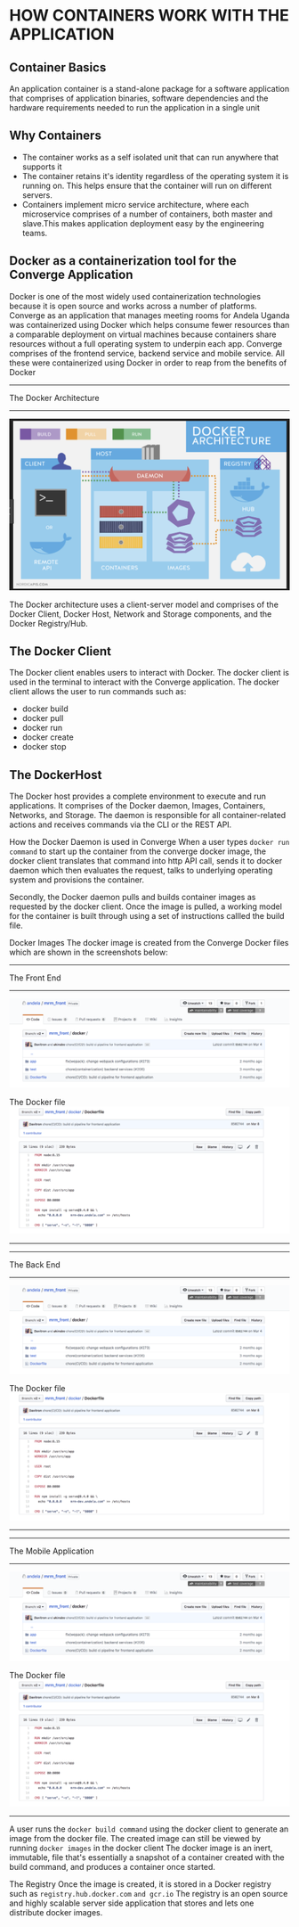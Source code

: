 HOW CONTAINERS WORK WITH THE APPLICATION
============
Container Basics
-------------
An application container is a stand-alone package for a software application that comprises of application binaries, software dependencies and the hardware requirements needed to run the application in a single unit

Why Containers
-------------
* The container works as a self isolated unit that can run anywhere that supports it
* The container retains it's identity regardless of the operating system it is running on. This helps ensure that the container will run on different servers.
* Containers implement micro service architecture, where each microservice comprises of a number of containers, both master and slave.This makes application deployment easy by the engineering teams.

Docker as a containerization tool for the Converge Application
------------
Docker is one of the most widely used containerization technologies because it is open source and works across a number of platforms.
Converge as an application that manages meeting rooms for Andela Uganda was containerized using Docker which helps consume fewer resources than a comparable deployment on virtual machines because containers share resources without a full operating system to underpin each app.
Converge comprises of the frontend service, backend service and mobile service. All these were containerized using Docker in order to reap from the benefits of Docker
--------  -----------------------
The Docker Architecture
--------  -----------------------
![Alt text](images/dockerArch.png)

The Docker architecture uses a client-server model and comprises of the Docker Client, Docker Host, Network and Storage components, and the Docker Registry/Hub. 

The Docker Client
-----------------
The Docker client enables users to interact with Docker. The docker client is used in the terminal to interact with the Converge application.
The docker client allows the user to run commands such as:
* docker build
* docker pull
* docker run
* docker create
* docker stop

The DockerHost
------------------
The Docker host provides a complete environment to execute and run applications. It comprises of the Docker daemon, Images, Containers, Networks, and Storage.
The daemon is responsible for all container-related actions and receives commands via the CLI or the REST API. 

How the Docker Daemon is used in Converge
When a user types `docker run command` to start up the container from the converge docker image, the docker client  translates that command into http API call, sends it to docker daemon which then evaluates the request, talks to underlying operating system and provisions the container.

Secondly, the Docker daemon pulls and builds container images as requested by the docker client. Once the image is pulled, a working model for the container is built through  using a set of instructions callled the build file.

Docker Images
The docker image is created from the Converge Docker files which are shown in the screenshots below:
--------  -----------------------
The Front End
--------  -----------------------
![Alt text](images/dockerfront.png)

The Docker file
![Alt text](images/Dockerfile.png)
--------  -----------------------
--------  -----------------------
The Back End
--------  -----------------------
![Alt text](images/dockerfront.png)

The Docker file
![Alt text](images/Dockerfile.png)
--------  -----------------------
--------  -----------------------
The Mobile Application
--------  -----------------------
![Alt text](images/dockerfront.png)

The Docker file
![Alt text](images/Dockerfile.png)
--------  -----------------------

A user runs the `docker build command` using the docker client to generate an image from the docker file.
The created image can still be viewed by running `docker images` in the docker client
The docker image is an inert, immutable, file that's essentially a snapshot of a container created with the build command, and produces a container once started.

The Registry
Once the image is created, it is stored in a Docker registry such as `registry.hub.docker.com` `and gcr.io`
The registry is an open source and highly scalable server side application that stores and lets one distribute docker images.

